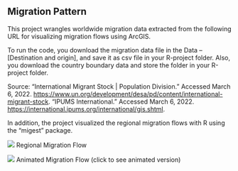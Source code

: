 ## Migration Pattern

This project wrangles worldwide migration data extracted from the following URL for visualizing migration flows using ArcGIS. 

To run the code, you download the migration data file in the Data – [Destination and origin], and save it as csv file in your R-project folder. 
Also, you download the country boundary data and store the folder in your R-project folder.

Source:
“International Migrant Stock | Population Division.” Accessed March 6, 2022. https://www.un.org/development/desa/pd/content/international-migrant-stock.
“IPUMS International.” Accessed March 6, 2022. https://international.ipums.org/international/gis.shtml.

In addition, the project visualized the regional migration flows with R using the “migest” package.

![](https://user-images.githubusercontent.com/85015268/158034789-127b33d6-7418-46a8-9f7f-e5dd4d6367ef.png)
Regional Migration Flow

[![](https://user-images.githubusercontent.com/85015268/158078842-9490324b-f7b4-413c-b6c0-19c8963ba6a3.png)](https://yoji-toriumi.github.io/migration_pattern/migration_mapdeck.html)
Animated Migration Flow (click to see animated version)